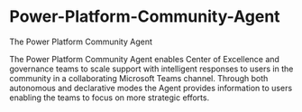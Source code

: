 # Power-Platform-Community-Agent
The Power Platform Community Agent

The Power Platform Community Agent enables Center of Excellence and governance teams to scale support with intelligent responses to users in the community in a collaborating Microsoft Teams channel. Through both autonomous and declarative modes the Agent provides information to users enabling the teams to focus on more strategic efforts.
